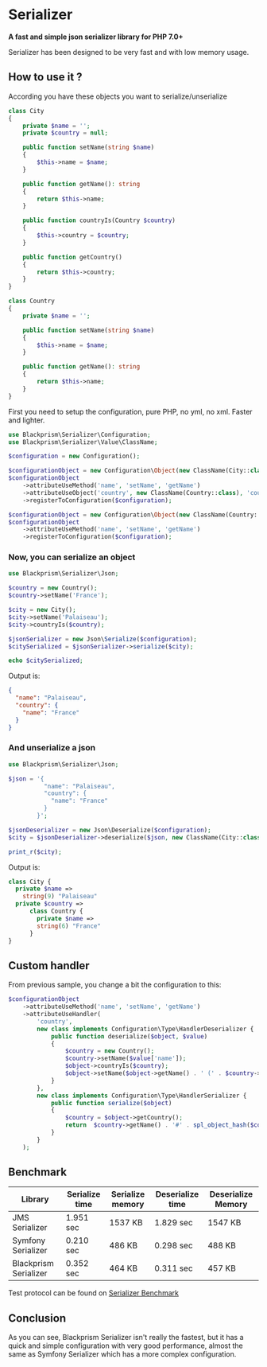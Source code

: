 # Serializer

**A fast and simple json serializer library for PHP 7.0+**

Serializer has been designed to be very fast and with low memory usage.

## How to use it ?

According you have these objects you want to serialize/unserialize
```php
class City
{
    private $name = '';
    private $country = null;

    public function setName(string $name)
    {
        $this->name = $name;
    }

    public function getName(): string
    {
        return $this->name;
    }

    public function countryIs(Country $country)
    {
        $this->country = $country;
    }

    public function getCountry()
    {
        return $this->country;
    }
}

class Country
{
    private $name = '';

    public function setName(string $name)
    {
        $this->name = $name;
    }

    public function getName(): string
    {
        return $this->name;
    }
}
```

First you need to setup the configuration, pure PHP, no yml, no xml.
Faster and lighter.

```php
use Blackprism\Serializer\Configuration;
use Blackprism\Serializer\Value\ClassName;

$configuration = new Configuration();

$configurationObject = new Configuration\Object(new ClassName(City::class));
$configurationObject
    ->attributeUseMethod('name', 'setName', 'getName')
    ->attributeUseObject('country', new ClassName(Country::class), 'countryIs', 'getCountry')
    ->registerToConfiguration($configuration);

$configurationObject = new Configuration\Object(new ClassName(Country::class));
$configurationObject
    ->attributeUseMethod('name', 'setName', 'getName')
    ->registerToConfiguration($configuration);

```

### Now, you can serialize an object

```php
use Blackprism\Serializer\Json;

$country = new Country();
$country->setName('France');

$city = new City();
$city->setName('Palaiseau');
$city->countryIs($country);

$jsonSerializer = new Json\Serialize($configuration);
$citySerialized = $jsonSerializer->serialize($city);

echo $citySerialized;
```

Output is:
```json
{
  "name": "Palaiseau",
  "country": {
    "name": "France"
  }
}
```

### And unserialize a json
```php
use Blackprism\Serializer\Json;

$json = '{
          "name": "Palaiseau",
          "country": {
            "name": "France"
          }
        }';

$jsonDeserializer = new Json\Deserialize($configuration);
$city = $jsonDeserializer->deserialize($json, new ClassName(City::class));

print_r($city);
```

Output is:
```php
class City {
  private $name =>
    string(9) "Palaiseau"
  private $country =>
      class Country {
        private $name =>
        string(6) "France"
      }
}
```

## Custom handler

From previous sample, you change a bit the configuration to this:
```php
$configurationObject
    ->attributeUseMethod('name', 'setName', 'getName')
    ->attributeUseHandler(
		'country',
		new class implements Configuration\Type\HandlerDeserializer {
            public function deserialize($object, $value)
            {
                $country = new Country();
                $country->setName($value['name']);
                $object->countryIs($country);
                $object->setName($object->getName() . ' (' . $country->getName() . ')');
            }
        },
        new class implements Configuration\Type\HandlerSerializer {
            public function serialize($object)
            {
                $country = $object->getCountry();
                return  $country->getName() . '#' . spl_object_hash($country);
            }
        }
	);
```

## Benchmark

Library               | Serialize time | Serialize memory | Deserialize time | Deserialize Memory
----------------------|----------------|------------------|------------------|-------------------
       JMS Serializer |      1.951 sec |          1537 KB |        1.829 sec |            1547 KB
Symfony Serializer    |      0.210 sec |           486 KB |        0.298 sec |             488 KB
Blackprism Serializer |      0.352 sec |           464 KB |        0.311 sec |             457 KB

Test protocol can be found on [Serializer Benchmark](https://github.com/blackprism/serializer-benchmark)

## Conclusion

As you can see, Blackprism Serializer isn't really the fastest, but it has a quick and simple configuration with very good performance, almost the same as Symfony Serializer which has a more complex configuration.
